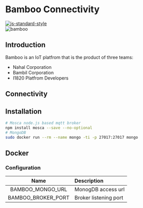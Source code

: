 # Bamboo Connectivity
[![js-standard-style](https://cdn.rawgit.com/feross/standard/master/badge.svg)](http://standardjs.com)  
![bamboo](https://img.shields.io/badge/bambil-bamboo-orange.svg?style=flat-square)  



## Introduction
Bamboo is an IoT platfrom that is the product of three teams:

* Nahal Corporation
* Bambil Corporation
* I1820 Platfrom Developers

## Connectivity

## Installation
```sh
# Mosca node.js based mqtt broker
npm install mosca --save --no-optional
# MongoDB
sudo docker run --rm --name mongo -ti -p 27017:27017 mongo
```
## Docker
### Configuration

| Name               | Description           |
|:------------------:|:--------------------- |
| BAMBOO_MONGO_URL   | MonogDB access url    |
| BAMBOO_BROKER_PORT | Broker listening port |

